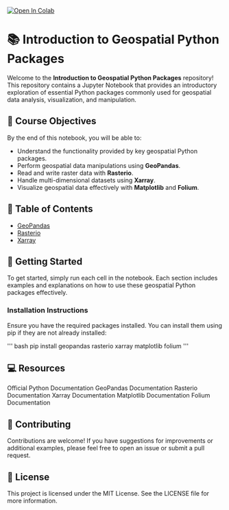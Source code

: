[![Open In Colab](https://colab.research.google.com/assets/colab-badge.svg)](https://colab.research.google.com/)

# 📚 Introduction to Geospatial Python Packages

Welcome to the **Introduction to Geospatial Python Packages** repository! This repository contains a Jupyter Notebook that provides an introductory exploration of essential Python packages commonly used for geospatial data analysis, visualization, and manipulation.

## 🌟 Course Objectives

By the end of this notebook, you will be able to:
- Understand the functionality provided by key geospatial Python packages.
- Perform geospatial data manipulations using **GeoPandas**.
- Read and write raster data with **Rasterio**.
- Handle multi-dimensional datasets using **Xarray**.
- Visualize geospatial data effectively with **Matplotlib** and **Folium**.

## 📅 Table of Contents

- [GeoPandas](#geopandas)
- [Rasterio](#rasterio)
- [Xarray](#xarray)


## 🚀 Getting Started

To get started, simply run each cell in the notebook. Each section includes examples and explanations on how to use these geospatial Python packages effectively.

### Installation Instructions

Ensure you have the required packages installed. You can install them using pip if they are not already installed:

''' bash
pip install geopandas rasterio xarray matplotlib folium
''' 
## 💻 Resources
Official Python Documentation
GeoPandas Documentation
Rasterio Documentation
Xarray Documentation
Matplotlib Documentation
Folium Documentation
## 🤝 Contributing
Contributions are welcome! If you have suggestions for improvements or additional examples, please feel free to open an issue or submit a pull request.

## 📝 License
This project is licensed under the MIT License. See the LICENSE file for more information.

